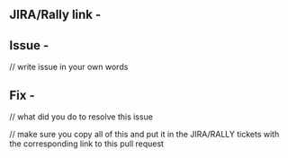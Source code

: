## JIRA/Rally link -
## Issue - 
// write issue in your own words
## Fix - 
// what did you do to resolve this issue

// make sure you copy all of this and put it in the JIRA/RALLY tickets with the corresponding link to this pull request
